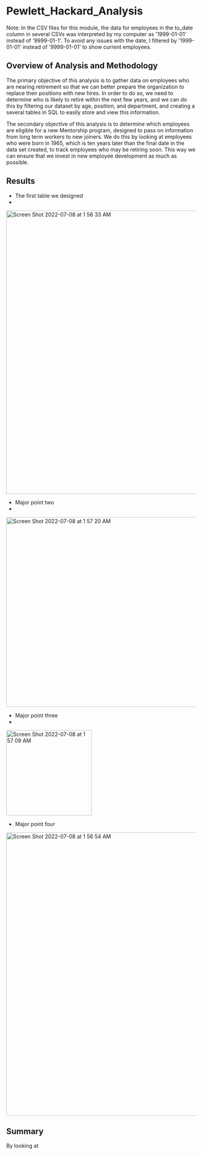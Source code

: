 # Pewlett_Hackard_Analysis

Note: In the CSV files for this module, the data for employees in the to_date column in several CSVs was interpreted by my computer as '1999-01-01' instead of '9999-01-1'. To avoid any issues with the date, I filtered by '1999-01-01' instead of '9999-01-01' to show current employees. 

## Overview of Analysis and Methodology

The primary objective of this analysis is to gather data on employees who are nearing retirement so that we can better prepare the organization to replace their positions with new hires. In order to do so, we need to determine who is likely to retire within the next few years, and we can do this by filtering our dataset by age, position, and department, and creating a several tables in SQL to easily store and view this information.

The secondary objective of this analysis is to determine which employees are eligible for a new Mentorship program, designed to pass on information from long term workers to new joiners. We do this by looking at employees who were born in 1965, which is ten years later than the final date in the data set created, to track employees who may be retiring soon. This way we can ensure that we invest in new employee development as much as possible. 

## Results

* The first table we designed
* 
<img width="754" alt="Screen Shot 2022-07-08 at 1 56 33 AM" src="https://user-images.githubusercontent.com/99847786/177928164-4d617916-5ca4-4d81-b4bb-856481a4ae76.png">


* Major point two
* 
<img width="505" alt="Screen Shot 2022-07-08 at 1 57 20 AM" src="https://user-images.githubusercontent.com/99847786/177928222-59e56fdc-4622-45dd-b4cd-c761b698977f.png">



* Major point three
* 
<img width="227" alt="Screen Shot 2022-07-08 at 1 57 09 AM" src="https://user-images.githubusercontent.com/99847786/177928215-4d1d167c-c8b4-4f66-b54a-aaa53e247270.png">

* Major point four

<img width="754" alt="Screen Shot 2022-07-08 at 1 56 54 AM" src="https://user-images.githubusercontent.com/99847786/177928143-f2485f93-bee3-4689-86a4-3d41530cd30f.png">


## Summary

By looking at 
